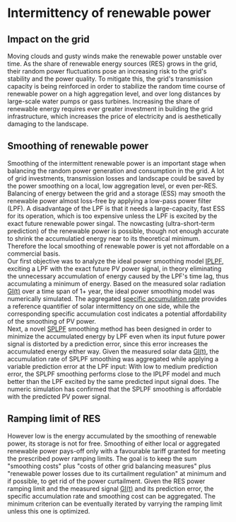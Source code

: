# Intermittency of renewable power
## Impact on the grid 
Moving clouds and gusty winds make the renewable power unstable over time. As the share of renewable energy sources (RES) grows in the grid, their random power fluctuations pose an increasing risk to the grid's stability and the power quality. To mitigate this, the grid's transmission capacity is being reinforced in order to stabilize the random time course of renewable power on a high aggregation level, and over long distances by large-scale water pumps or gass turbines. Increasing the share of renewable energy requires ever greater investment in building the grid infrastructure, which increases the price of electricity and is aesthetically damaging to the landscape.  
## Smoothing of renewable power
Smoothing of the intermittent renewable power is an important stage when balancing the random power generation and consumption in the grid. A lot of grid investments, transmission losses and landscape could be saved by the power smoothing on a local, low aggregation level, or even per-RES. Balancing of energy between the grid and a storage (ESS) may smooth the renewable power almost loss-free by applying a low-pass power filter (LPF). A disadvantage of the LPF is that it needs a large-capacity, fast ESS for its operation, which is too expensive unless the LPF is excited by the exact future renewable power singal. The nowcasting (ultra-short-term prediction) of the renewable power is possible, though not enough accurate to shrink the accumulatied energy near to its theoretical minimum. Therefore the local smoothing of renewable power is yet not affordable on a commercial basis.  
Our first objective was to analyze the ideal power smoothing model [IPLPF](https://mhrons.github.io/pv_smooth/#ideal-predictive-smoothing-iplpf), exciting a LPF with the exact future PV power signal, in theory eliminating the unnecessary accumulation of energy caused by the LPF's time lag, thus accumulating a minimum of energy. Based on the measured solar radiation [GI(t)](https://mhrons.github.io/pv_log/) over a time span of 1+ year, the ideal power smoothing model was numerically simulated. The aggregated [specific accumulation rate](https://mhrons.github.io/pv_smooth/#specific-accumulation-rate) provides a reference quantifier of solar intermittency on one side, while the corresponding specific accumulation cost indicates a potential affordability of the smoothing of PV power.  
Next, a novel [SPLPF](https://mhrons.github.io/splpf/) smoothing method has been designed in order to minimize the accumulated energy by LPF even when its input future power signal is distorted by a prediction error, since this error increases the accumulated energy either way. Given the measured solar data [GI(t)](https://mhrons.github.io/pv_log/), the accumulation rate of SPLPF smoothing was aggregated while applying a variable prediction error at the LPF input: With low to medium prediction error, the SPLPF smoothing performs close to the IPLPF model and much better than the LPF excited by the same predicted input signal does. The numeric simulation has confirmed that the SPLPF smoothing is affordable with the predicted PV power signal.  

## Ramping limit of RES
However low is the energy accumulated by the smoothing of renewable power, its storage is not for free. Smoothing of either local or aggregated renewable power pays-off only with a favourable tariff granted for meeting the prescribed power ramping limits. The goal is to keep the sum "smoothing costs" plus "costs of other grid balancing measures" plus "renewable power losses due to its curtailment regulation" at minimum and if possible, to get rid of the power curtailment. Given the RES power ramping limit and the measured signal [GI(t)](https://mhrons.github.io/pv_log/) and its prediction error, the specific accumulation rate and smoothing cost can be aggregated. The minimum criterion can be eventually iterated by varrying the ramping limit unless this one is optimized.
